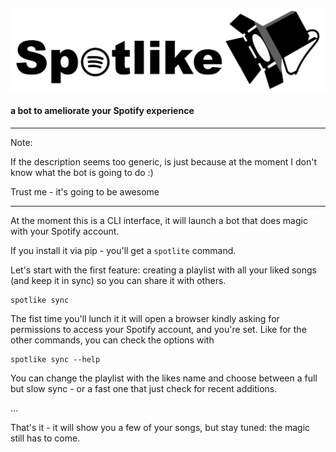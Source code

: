 ![Spotlike](assets/spotlike.svg)

#### a bot to ameliorate your Spotify experience

----
Note:

If the description seems too generic, is just because at the moment
I don't know what the bot is going to do :)

Trust me - it's going to be awesome

----

At the moment this is a CLI interface, it will launch a bot that does
magic with your Spotify account.

If you install it via pip - you'll get a `spotlite` command.

Let's start with the first feature: creating a playlist with all
your liked songs (and keep it in sync) so you can share it with others.

```shell script
spotlike sync
```

The fist time you'll lunch it it will open a browser kindly asking
 for permissions to access your Spotify account, and you're set.
Like for the other commands, you can check the options with 

```shell script
spotlike sync --help
```

You can change the playlist with the likes name and choose between
a full but slow sync - or a fast one that just check for recent additions. 

...

That's it - it will show you a few of your songs, but stay tuned:
the magic still has to come.

